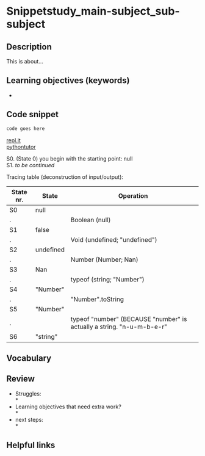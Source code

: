 # Snippetstudy_main-subject_sub-subject
<!---
- Identify a concept or skill you sort of understand, but would like to master. gradually develop the clearest snippet to communicate this principle
- Construct (or find) a simple example that isolates this skill or concept.
- Software tools to visualize code behavior
- Break down the snippet:
  - Is there anything you're not familiar with that isn't your target concept?
  - Do the variables names help understand the code?
  - Are there any logs or asserts that might help?
  - Avoid Comments, let the code's behavior speak for itself.
  - Does it fit well with the chosen study environment?
- Use paper & pencil to sketch code behavior
- Describe & predict code behavior
- Understand the same code from different perspectives
- Select the right visualization tools for your use case
--->

## Description
This is about...


## Learning objectives (keywords)
* 

## Code snippet
```js
code goes here
```
[repl.it]()  
[pythontutor]()  

S0. (State 0) you begin with the starting point: null   
S1. _to be continued_
   
Tracing table (deconstruction of input/output):
   
State nr. | State | Operation
------------|------------ | -------------
S0  | null |  
 . |  | Boolean (null)
S1 | false | 
. | | Void (undefined; "undefined")
S2 | undefined | 
. |  | Number (Number; Nan)
S3 | Nan | 
. |  | typeof (string; "Number")
S4 | "Number" | 
. | | "Number".toString
S5| "Number" | 
. | | typeof "number" (BECAUSE "number" is actually a string. "n-u-m-b-e-r"
S6 | "string" | 
## Vocabulary
   
## Review
* Struggles:   
  *   
* Learning objectives that need extra work?   
  *
* next steps:   
  * 
   
## Helpful links
